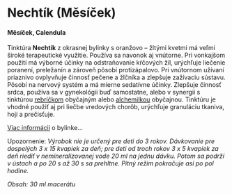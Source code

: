 Nechtík (Měsíček)
=================

#### Měsíček, Calendula

Tinktúra **Nechtík** z okrasnej bylinky s oranžovo – žltými kvetmi má veľmi
široké terapeutické využitie. Používa sa navonok aj vnútorne. Pri vonkajšom
použití má výborné účinky na odstraňovanie kŕčových žíl, urýchľuje liečenie
poranení, preležanín a zároveň pôsobí protizápalovo. Pri vnútornom užívaní
priaznivo ovplyvňuje činnosť pečene a žlčníka a zlepšuje zažívaciu sústavu.
Pôsobí na nervový systém a má mierne sedatívne účinky. Zlepšuje činnosť srdca,
používa sa v gynekológii buď samostatne, alebo v synergii s tinktúrou
[rebríčkom](/sip/tinktury-jednobylinkove/rebricek/) obyčajným
alebo [alchemilkou](/sip/tinktury-jednobylinkove/alchemilka/)
obyčajnou. Tinktúru je vhodné použiť aj pri liečbe vredových chorôb, urýchľuje
granuláciu tkaniva, hojí a prečisťuje.

[Viac informácií](/sip/bylinky/nechtik-lekarsky/) o bylinke…

Upozornenie: *Výrobok nie je určený pre deti do 3 rokov. Dávkovanie pre
dospelých 3 x 15 kvapiek za deň; pre deti od troch rokov 3 x 5 kvapiek za deň
riediť v nemineralizovanej vode 20 ml na jednu dávku. Potom sa podrží v ústach a
po 20 s až 30 s sa prehltne. Pitný režim pokračuje asi po pol hodine.*

*Obsah: 30 ml macerátu*

